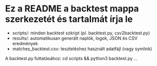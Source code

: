 # Ez a README a backtest mappa szerkezetét és tartalmát írja le

- scripts/: minden backtest szkript (pl. backtest.py, csv2backtest.py)
- results/: automatikusan generált naplók, logok, JSON és CSV eredmények
- matches_backtest.csv: teszteléshez használt adatfájl (vagy symlink)

A backtest.py futtatásához:
cd scripts && python3 backtest.py ...
